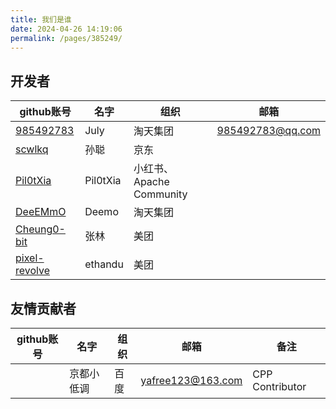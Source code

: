 ```yaml
---
title: 我们是谁
date: 2024-04-26 14:19:06
permalink: /pages/385249/
---
```


## 开发者

| github账号                                  | 名字      | 组织            | 邮箱                          |
|-------------------------------------------|---------|---------------|-----------------------------|
| [985492783](https://github.com/985492783) | July    | 淘天集团  | [985492783@qq.com](mailto:985492783@qq.com) |
| [scwlkq](https://github.com/scwlkq)  | 孙聪      | 京东   |                             |
| [Pil0tXia](https://github.com/Pil0tXia)  | Pil0tXia | 小红书、Apache Community |                             |
| [DeeEMmO](https://github.com/DeeEMmO)  | Deemo   | 淘天集团 |                             |
| [Cheung0-bit](https://github.com/Cheung0-bit)  | 张林  | 美团   |                             |
| [pixel-revolve](https://github.com/pixel-revolve)  | ethandu | 美团   |                             |

## 友情贡献者

| github账号                                  | 名字      | 组织  | 邮箱                           | 备注              |
|-------------------------------------------|---------|-----|------------------------------|-----------------|
|  |  京都小低调 | 百度  | [yafree123@163.com](mailto:yafree123@163.com) | CPP Contributor |
